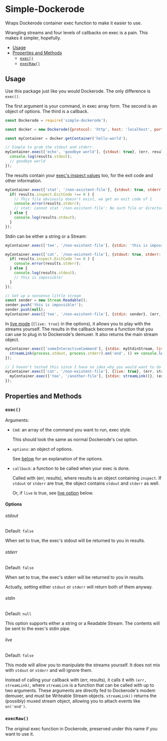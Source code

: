 # Simple-Dockerode
Wraps Dockerode container exec function to make it easier to use.

Wrangling streams and four levels of callbacks on exec is a pain. This makes it simpler, hopefully.

<!-- MDTOC maxdepth:2 firsth1:0 numbering:0 flatten:0 bullets:1 updateOnSave:1 -->

- [Usage](#usage)   
- [Properties and Methods](#properties-and-methods)   
   - [`exec()`](#exec)   
   - [`execRaw()`](#execraw)   

<!-- /MDTOC -->

## Usage

Use this package just like you would Dockerode. The only difference is `exec()`.

The first argument is your command, in exec array form. The second is an object of options. The third is a callback.
```javascript
const Dockerode = require('simple-dockerode');

const docker = new Dockerode({protocol: 'http', host: 'localhost', port: 2375});

const myContainer = docker.getContainer('hello-world');

// Simple to grab the stdout and stderr.
myContainer.exec(['echo', 'goodbye world'], {stdout: true}, (err, results) => {
  console.log(results.stdout);
  // goodbye world
});
```
The results contain your [exec's inspect values](https://docs.docker.com/engine/api/v1.23/#/exec-inspect) too, for the exit code and other information.
```javascript
myContainer.exec(['stat', '/non-existent-file'], {stdout: true, stderr: true}, (err, results) => {
  if( results.inspect.ExitCode !== 0 ) {
    // This file obviously doesn't exist, we get an exit code of 1
    console.error(results.stderr);
    // stat: cannot stat '/non-existent-file': No such file or directory
  } else {
    console.log(results.stdout);
  }
});
```
Stdin can be either a string or a Stream:
```javascript
myContainer.exec(['tee', '/non-existent-file'], {stdin: 'this is impossible!'}, (err, results) => { ... });

myContainer.exec(['cat', '/non-existent-file'], {stdout: true, stderr: true}, (err, results) => {
  if( results.inspect.ExitCode !== 0 ) {
    console.error(results.stderr);
  } else {
    console.log(results.stdout);
    // this is impossible!
  }
});

// Set up a nonsense little stream
const sender = new Stream.Readable();
sender.push('this is impossible!');
sender.push(null);
myContainer.exec(['tee', '/non-existent-file'], {stdin: sender}, (err, results) => { ... });
```
In [live mode](#live) (`{live: true}` in the options), it allows you to play with the streams yourself. The results in the callback become a function that you can use to plug in to Dockerode's demuxer. It also returns the main stream object.
```javascript
myContainer.exec(['someInteractiveCommand'], {stdin: myStdinStream, live: true}, (err, streamLink) => {
  streamLink(process.stdout, process.stderr).on('end', () => console.log('done!'));
});

// I haven't tested this since I have no idea why you would want to do it, but you probably could.
myContainer.exec(['cat', '/non-existent-file'], {live: true}, (err, streamLink) => {
  myContainer.exec(['tee', '/another-file'], {stdin: streamLink()}, (err, results) => { ... });
});
```

## Properties and Methods

### `exec()`

Arguments:
* `Cmd`: an array of the command you want to run, exec style.

  This should look the same as normal Dockerode's `Cmd` option.
* `options`: an object of options.

  See [below](#Options) for an explanation of the options.

* `callback`: a function to be called when your exec is done.

  Called with (err, results), where results is an object containing `inspect`. If `stdout` or `stderr` are true, the object contains `stdout` and `stderr` as well.

  Or, if `live` is true, see [live option](#live) below.


#### Options


###### stdout
Default: `false`

When set to true, the exec's stdout will be returned to you in results.

###### stderr
Default: `false`

When set to true, the exec's stderr will be returned to you in results.

Actually, setting either `stdout` or `stderr` will return both of them anyway.

###### stdin
Default: `null`

This option supports either a string or a Readable Stream. The contents will be sent to the exec's stdin pipe.


###### live
Default: `false`

This mode will allow you to manipulate the streams yourself. It does not mix with `stdout` or `stderr` and will ignore them.

Instead of calling your callback with (err, results), it calls it with `(err, streamLink)`, where `streamLink` is a function that can be called with up to two arguments. These arguments are directly fed to Dockerode's modem demuxer, and must be Writeable Stream objects. `streamLink()` returns the (possibly) muxed stream object, allowing you to attach events like `on('end')`.

### `execRaw()`
The original exec function in Dockerode, preserved under this name if you want to use it.

